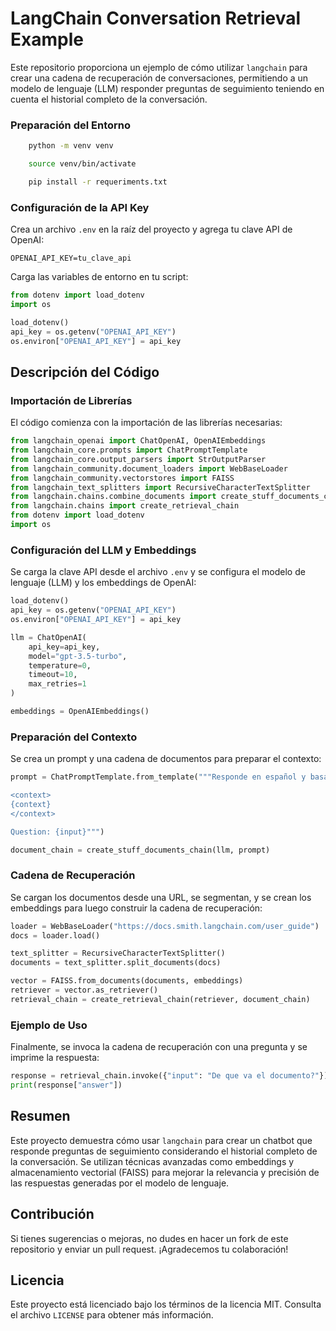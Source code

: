 # LangChain Conversation Retrieval Example

Este repositorio proporciona un ejemplo de cómo utilizar `langchain` para crear una cadena de recuperación de conversaciones, permitiendo a un modelo de lenguaje (LLM) responder preguntas de seguimiento teniendo en cuenta el historial completo de la conversación.

### Preparación del Entorno

```bash
    python -m venv venv
```
```bash
    source venv/bin/activate
```
```bash
    pip install -r requeriments.txt
```

### Configuración de la API Key

Crea un archivo `.env` en la raíz del proyecto y agrega tu clave API de OpenAI:

```env
OPENAI_API_KEY=tu_clave_api
```

Carga las variables de entorno en tu script:

```python
from dotenv import load_dotenv
import os

load_dotenv()
api_key = os.getenv("OPENAI_API_KEY")
os.environ["OPENAI_API_KEY"] = api_key
```

## Descripción del Código

### Importación de Librerías

El código comienza con la importación de las librerías necesarias:

```python
from langchain_openai import ChatOpenAI, OpenAIEmbeddings
from langchain_core.prompts import ChatPromptTemplate
from langchain_core.output_parsers import StrOutputParser
from langchain_community.document_loaders import WebBaseLoader
from langchain_community.vectorstores import FAISS
from langchain_text_splitters import RecursiveCharacterTextSplitter
from langchain.chains.combine_documents import create_stuff_documents_chain
from langchain.chains import create_retrieval_chain
from dotenv import load_dotenv
import os
```

### Configuración del LLM y Embeddings

Se carga la clave API desde el archivo `.env` y se configura el modelo de lenguaje (LLM) y los embeddings de OpenAI:

```python
load_dotenv()
api_key = os.getenv("OPENAI_API_KEY")
os.environ["OPENAI_API_KEY"] = api_key

llm = ChatOpenAI(
    api_key=api_key,
    model="gpt-3.5-turbo",
    temperature=0,
    timeout=10,
    max_retries=1
)

embeddings = OpenAIEmbeddings()
```

### Preparación del Contexto

Se crea un prompt y una cadena de documentos para preparar el contexto:

```python
prompt = ChatPromptTemplate.from_template("""Responde en español y basado en el contexto provisto desde el documento:

<context>
{context}
</context>

Question: {input}""")

document_chain = create_stuff_documents_chain(llm, prompt)
```

### Cadena de Recuperación

Se cargan los documentos desde una URL, se segmentan, y se crean los embeddings para luego construir la cadena de recuperación:

```python
loader = WebBaseLoader("https://docs.smith.langchain.com/user_guide")
docs = loader.load()

text_splitter = RecursiveCharacterTextSplitter()
documents = text_splitter.split_documents(docs)

vector = FAISS.from_documents(documents, embeddings)
retriever = vector.as_retriever()
retrieval_chain = create_retrieval_chain(retriever, document_chain)
```

### Ejemplo de Uso

Finalmente, se invoca la cadena de recuperación con una pregunta y se imprime la respuesta:

```python
response = retrieval_chain.invoke({"input": "De que va el documento?"})
print(response["answer"])
```

## Resumen

Este proyecto demuestra cómo usar `langchain` para crear un chatbot que responde preguntas de seguimiento considerando el historial completo de la conversación. Se utilizan técnicas avanzadas como embeddings y almacenamiento vectorial (FAISS) para mejorar la relevancia y precisión de las respuestas generadas por el modelo de lenguaje.

## Contribución

Si tienes sugerencias o mejoras, no dudes en hacer un fork de este repositorio y enviar un pull request. ¡Agradecemos tu colaboración!

## Licencia

Este proyecto está licenciado bajo los términos de la licencia MIT. Consulta el archivo `LICENSE` para obtener más información.